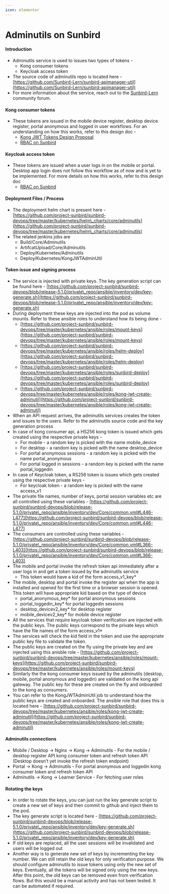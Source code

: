 ```yaml
---
icon: elementor
---
```


# Adminutils on Sunbird

#### Introduction <a href="#adminutilsonsunbird-introduction" id="adminutilsonsunbird-introduction"></a>

* Adminutils service is used to issues two types of tokens -
  * Kong consumer tokens
  * Keycloak access token
* The source code of adminutils repo is located here - [https://github.com/Sunbird-Lern/sunbird-apimanager-util](https://github.com/Sunbird-Lern/sunbird-apimanager-util)
* For more information about the service, reach out to the [Sunbird-Lern](https://github.com/orgs/Sunbird-Lern/discussions) community forum.

#### Kong consumer tokens <a href="#adminutilsonsunbird-kongconsumertokens" id="adminutilsonsunbird-kongconsumertokens"></a>

* These tokens are issued in the mobile device register, desktop device register, portal anonymous and logged in user workflows. For an understanding on how this works, refer to this design doc -
  * [Kong JWT Tokens Design Proposal](https://project-sunbird.atlassian.net/wiki/spaces/DevOps/pages/1463746630/Kong+JWT+Tokens+Design+Proposal)
  * [RBAC on Sunbird](https://project-sunbird.atlassian.net/wiki/spaces/DevOps/pages/2849308673/RBAC+on+Sunbird)

#### Keycloak access token <a href="#adminutilsonsunbird-keycloakaccesstoken" id="adminutilsonsunbird-keycloakaccesstoken"></a>

* These tokens are issued when a user logs in on the mobile or portal. Desktop app login does not follow this workflow as of now and is yet to be implemented. For more details on how this works, refer to this design doc
  * [RBAC on Sunbird](https://project-sunbird.atlassian.net/wiki/spaces/DevOps/pages/2849308673/RBAC+on+Sunbird)

#### Deployment Files / Process <a href="#adminutilsonsunbird-deploymentfiles-process" id="adminutilsonsunbird-deploymentfiles-process"></a>

* The deployment helm chart is present here - [https://github.com/project-sunbird/sunbird-devops/tree/master/kubernetes/helm\_charts/core/adminutils](https://github.com/project-sunbird/sunbird-devops/tree/master/kubernetes/helm\_charts/core/adminutils)
* The related jenkins jobs are
  * Build/Core/Adminutils
  * ArtifcatUpload/Core/Adminutils
  * Deploy/Kubernetes/Adminutils
  * Deploy/Kubernetes/KongJWTAdminUtil

#### Token issue and signing process <a href="#adminutilsonsunbird-tokenissueandsigningprocess" id="adminutilsonsunbird-tokenissueandsigningprocess"></a>

* The service is injected with private keys. The key generation script can be found here - [https://github.com/project-sunbird/sunbird-devops/blob/release-5.1.0/private\_repo/ansible/inventory/dev/key-generate.sh](https://github.com/project-sunbird/sunbird-devops/blob/release-5.1.0/private\_repo/ansible/inventory/dev/key-generate.sh)
* During deployment these keys are injected into the pod as volume mounts. Refer to these ansible roles to understand how its being done -
  * [https://github.com/project-sunbird/sunbird-devops/tree/master/kubernetes/ansible/roles/mount-keys](https://github.com/project-sunbird/sunbird-devops/tree/master/kubernetes/ansible/roles/mount-keys)
  * [https://github.com/project-sunbird/sunbird-devops/tree/master/kubernetes/ansible/roles/helm-deploy](https://github.com/project-sunbird/sunbird-devops/tree/master/kubernetes/ansible/roles/helm-deploy)
  * [https://github.com/project-sunbird/sunbird-devops/tree/master/kubernetes/ansible/roles/sunbird-deploy](https://github.com/project-sunbird/sunbird-devops/tree/master/kubernetes/ansible/roles/sunbird-deploy)
  * [https://github.com/project-sunbird/sunbird-devops/tree/master/kubernetes/ansible/roles/kong-jwt-create-adminutil](https://github.com/project-sunbird/sunbird-devops/tree/master/kubernetes/ansible/roles/kong-jwt-create-adminutil)
* When an API request arrives, the adminutils services creates the token and issues to the users. Refer to the adminutils source code and the key generation process
* In case of kong consumer api, a HS256 kong token is issued which gets created using the respective private keys -
  * For mobile - a random key is picked with the name mobile\_device
  * For desktop - a random key is picked with the name desktop\_device
  * For portal anonymous sessions - a random key is picked with the name portal\_anonymous
  * For portal logged in sessions - a random key is picked with the name portal\_loggedin
* In case of Keycloak token, a RS256 token is issues which gets created using the respective private keys -
  * For keycloak token - a random key is picked with the name access\_v1
* The private file names, number of keys, portal session variables etc are all controlled using these variables - [https://github.com/project-sunbird/sunbird-devops/blob/release-5.1.0/private\_repo/ansible/inventory/dev/Core/common.yml#L446-L477](https://github.com/project-sunbird/sunbird-devops/blob/release-5.1.0/private\_repo/ansible/inventory/dev/Core/common.yml#L446-L477)
* The consumers are controlled using these variables - [https://github.com/project-sunbird/sunbird-devops/blob/release-5.1.0/private\_repo/ansible/inventory/dev/Core/common.yml#L366-L403](https://github.com/project-sunbird/sunbird-devops/blob/release-5.1.0/private\_repo/ansible/inventory/dev/Core/common.yml#L366-L403)
* The mobile and portal invoke the refresh token api immediately after a user logs in and get a token issued by the adminutils service
  * This token would have a kid of the form access\_v1\_key\*
* The mobile, desktop and portal invoke the register api when the app is installed and opened for the first time or a browser session is opened. This token will have appropriate kid based on the type of device
  * portal\_anonymous\_key\* for portal anonymous sessions
  * portal\_loggedin\_key\* for portal loggedin sessions
  * desktop\_devicev2\_key\* for desktop register
  * mobile\_devicev2\_key\* for mobile device register
* All the services that require keycloak token verification are injected with the public keys. The public keys correspond to the private keys which have the file names of the form access\_v1\*
* The services will check the kid field in the token and use the appropriate public key file to validate the token.
* The public keys are created on the fly using the private key and are injected using this anisble role - [https://github.com/project-sunbird/sunbird-devops/tree/master/kubernetes/ansible/roles/mount-keys](https://github.com/project-sunbird/sunbird-devops/tree/master/kubernetes/ansible/roles/mount-keys)
* Similarly the the kong consumer keys issued by the adminutils (desktop, mobile, portal anonymous and loggedin) are validated on the kong api gateway. The public key for these are created on the fly and onboarded to the kong as consumers.
* You can refer to the KongJWTAdminUtil job to understand how the public keys are created and onboarded. The ansible role that does this is located here - [https://github.com/project-sunbird/sunbird-devops/tree/master/kubernetes/ansible/roles/kong-jwt-create-adminutil](https://github.com/project-sunbird/sunbird-devops/tree/master/kubernetes/ansible/roles/kong-jwt-create-adminutil)

#### Adminutils connections <a href="#adminutilsonsunbird-adminutilsconnections" id="adminutilsonsunbird-adminutilsconnections"></a>

* Mobile / Desktop → Nginx → Kong → Adminutils - For the mobile / desktop register API kong consumer token and refresh token API (Desktop doesn’t yet invoke the refresh token endpoint)
* Portal → Kong → Adminutils - For portal anonymous and loggedin kong consumer token and refresh token API
* Adminutils → Kong → Learner Service - For fetching user roles

#### Rotating the keys <a href="#adminutilsonsunbird-rotatingthekeys" id="adminutilsonsunbird-rotatingthekeys"></a>

* In order to rotate the keys, you can just run the key generate script to create a new set of keys and then commit to github and inject them to the pod.
* The key generate script is located here - [https://github.com/project-sunbird/sunbird-devops/blob/release-5.1.0/private\_repo/ansible/inventory/dev/key-generate.sh](https://github.com/project-sunbird/sunbird-devops/blob/release-5.1.0/private\_repo/ansible/inventory/dev/key-generate.sh)
* If old keys are replaced, all the user sessions will be invalidated and users will be logged out
* Another way is to generate new set of keys by incrementing the key number. We can still retain the old keys for only verification purpose. We should configure adminutils to issue tokens using only the new set of keys. Eventually, all the tokens will be signed only using the new keys. After this point, the old keys can be removed even from verification flows. But this would be a manual activity and has not been tested. It can be automated if required.
